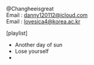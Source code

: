 @Changheeisgreat <br/>
Email : danny120112@icloud.com <br/>
Email : lovesica4@korea.ac.kr <br/>

[playlist]
* Another day of sun
* Lose yourself
* 
